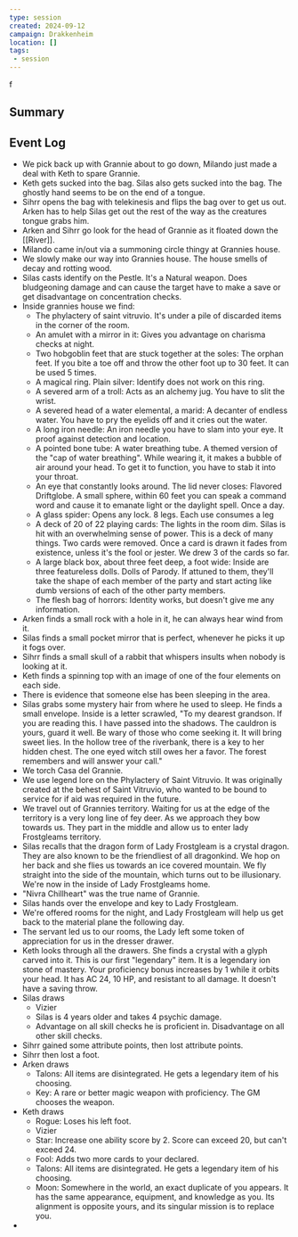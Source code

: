 ```yaml
---
type: session
created: 2024-09-12
campaign: Drakkenheim
location: []
tags:
 - session
---
```

f

## Summary

## Event Log

- We pick back up with Grannie about to go down, Milando just made a deal with Keth to spare Grannie.
- Keth gets sucked into the bag. Silas also gets sucked into the bag. The ghostly hand seems to be on the end of a tongue. 
- Sihrr opens the bag with telekinesis and flips the bag over to get us out. Arken has to help Silas get out the rest of the way as the creatures tongue grabs him.
- Arken and Sihrr go look for the head of Grannie as it floated down the [[River]].
- Milando came in/out via a summoning circle thingy at Grannies house.
- We slowly make our way into Grannies house. The house smells of decay and rotting wood.
- Silas casts identify on the Pestle. It's a Natural weapon. Does bludgeoning damage and can cause the target have to make a save or get disadvantage on concentration checks.
- Inside grannies house we find:
	- The phylactery of saint vitruvio. It's under a pile of discarded items in the corner of the room.
	- An amulet with a mirror in it: Gives you advantage on charisma checks at night.
	- Two hobgoblin feet that are stuck together at the soles: The orphan feet. If you bite a toe off and throw the other foot up to 30 feet. It can be used 5 times. 
	- A magical ring. Plain silver: Identify does not work on this ring. 
	- A severed arm of a troll: Acts as an alchemy jug. You have to slit the wrist.
	- A severed head of a water elemental, a marid: A decanter of endless water. You have to pry the eyelids off and it cries out the water.
	- A long iron needle: An iron needle you have to slam into your eye. It proof against detection and location.
	- A pointed bone tube: A water breathing tube. A themed version of the "cap of water breathing". While wearing it, it makes a bubble of air around your head. To get it to function, you have to stab it into your throat. 
	- An eye that constantly looks around. The lid never closes: Flavored Driftglobe. A small sphere, within 60 feet you can speak a command word and cause it to emanate light or the daylight spell. Once a day.
	- A glass spider: Opens any lock. 8 legs. Each use consumes a leg
	- A deck of 20 of 22 playing cards: The lights in the room dim. Silas is hit with an overwhelming sense of power. This is a deck of many things. Two cards were removed. Once a card is drawn it fades from existence, unless it's the fool or jester. We drew 3 of the cards so far.
	- A large black box, about three feet deep, a foot wide: Inside are three featureless dolls. Dolls of Parody. If attuned to them, they'll take the shape of each member of the party and start acting like dumb versions of each of the other party members.
	- The flesh bag of horrors: Identity works, but doesn't give me any information.
- Arken finds a small rock with a hole in it, he can always hear wind from it.
- Silas finds a small pocket mirror that is perfect, whenever he picks it up it fogs over.
- Sihrr finds a small skull of a rabbit that whispers insults when nobody is looking at it.
- Keth finds a spinning top with an image of one of the four elements on each side.
- There is evidence that someone else has been sleeping in the area.
- Silas grabs some mystery hair from where he used to sleep. He finds a small envelope. Inside is a letter scrawled, "To my dearest grandson. If you are reading this. I have passed into the shadows. The cauldron is yours, guard it well. Be wary of those who come seeking it. It will bring sweet lies. In the hollow tree of the riverbank, there is a key to her hidden chest. The one eyed witch still owes her a favor. The forest remembers and will answer your call."
- We torch Casa del Grannie.
- We use legend lore on the Phylactery of Saint Vitruvio. It was originally created at the behest of Saint Vitruvio, who wanted to be bound to service for if aid was required in the future.
- We travel out of Grannies territory. Waiting for us at the edge of the territory is a very long line of fey deer. As we approach they bow towards us. They part in the middle and allow us to enter lady Frostgleams territory.
- Silas recalls that the dragon form of Lady Frostgleam is a crystal dragon. They are also known to be the friendliest of all dragonkind. We hop on her back and she flies us towards an ice covered mountain. We fly straight into the side of the mountain, which turns out to be illusionary. We're now in the inside of Lady Frostgleams home.
- "Nivra Chillheart" was the true name of Grannie.
- Silas hands over the envelope and key to Lady Frostgleam.
- We're offered rooms for the night, and Lady Frostgleam will help us get back to the material plane the following day.
- The servant led us to our rooms, the Lady left some token of appreciation for us in the dresser drawer.
- Keth looks through all the drawers. She finds a crystal with a glyph carved into it. This is our first "legendary" item. It is a legendary ion stone of mastery. Your proficiency bonus increases by 1 while it orbits your head. It has AC 24, 10 HP, and resistant to all damage. It doesn't have a saving throw.
- Silas draws
	- Vizier
	- Silas is 4 years older and takes 4 psychic damage.
	- Advantage on all skill checks he is proficient in. Disadvantage on all other skill checks.
- Sihrr gained some attribute points, then lost attribute points.
- Sihrr then lost a foot.
- Arken draws
	- Talons: All items are disintegrated. He gets a legendary item of his choosing.
	- Key: A rare or better magic weapon with proficiency. The GM chooses the weapon.
- Keth draws
	- Rogue: Loses his left foot.
	- Vizier
	- Star: Increase one ability score by 2. Score can exceed 20, but can't exceed 24.
	- Fool: Adds two more cards to your declared.
	- Talons: All items are disintegrated. He gets a legendary item of his choosing.
	- Moon: Somewhere in the world, an exact duplicate of you appears. It has the same appearance, equipment, and knowledge as you. Its alignment is opposite yours, and its singular mission is to replace you.
- 